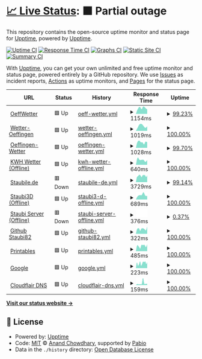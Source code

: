 # [📈 Live Status](https://staubi82.github.io/Upptime): <!--live status--> **🟧 Partial outage**

This repository contains the open-source uptime monitor and status page for [Upptime](https://upptime.js.org), powered by [Upptime](https://github.com/upptime/upptime).

[![Uptime CI](https://github.com/staubi82/Upptime/workflows/Uptime%20CI/badge.svg)](https://github.com/staubi82/Upptime/actions?query=workflow%3A%22Uptime+CI%22)
[![Response Time CI](https://github.com/staubi82/Upptime/workflows/Response%20Time%20CI/badge.svg)](https://github.com/staubi82/Upptime/actions?query=workflow%3A%22Response+Time+CI%22)
[![Graphs CI](https://github.com/staubi82/Upptime/workflows/Graphs%20CI/badge.svg)](https://github.com/staubi82/Upptime/actions?query=workflow%3A%22Graphs+CI%22)
[![Static Site CI](https://github.com/staubi82/Upptime/workflows/Static%20Site%20CI/badge.svg)](https://github.com/staubi82/Upptime/actions?query=workflow%3A%22Static+Site+CI%22)
[![Summary CI](https://github.com/staubi82/Upptime/workflows/Summary%20CI/badge.svg)](https://github.com/staubi82/Upptime/actions?query=workflow%3A%22Summary+CI%22)

With [Upptime](https://upptime.js.org), you can get your own unlimited and free uptime monitor and status page, powered entirely by a GitHub repository. We use [Issues](https://github.com/upptime/upptime/issues) as incident reports, [Actions](https://github.com/staubi82/Upptime/actions) as uptime monitors, and [Pages](https://demo.upptime.js.org) for the status page.

<!--start: status pages-->
<!-- This summary is generated by Upptime (https://github.com/upptime/upptime) -->
<!-- Do not edit this manually, your changes will be overwritten -->
<!-- prettier-ignore -->
| URL | Status | History | Response Time | Uptime |
| --- | ------ | ------- | ------------- | ------ |
| <img alt="" src="https://icons.duckduckgo.com/ip3/oeffwetter.de.ico" height="13"> [OeffWetter](https://Oeffwetter.de) | 🟩 Up | [oeff-wetter.yml](https://github.com/staubi82/Upptime/commits/HEAD/history/oeff-wetter.yml) | <details><summary><img alt="Response time graph" src="./graphs/oeff-wetter/response-time-week.png" height="20"> 1154ms</summary><br><a href="https://staubi82.github.io/history/oeff-wetter"><img alt="Response time 1154" src="https://img.shields.io/endpoint?url=https%3A%2F%2Fraw.githubusercontent.com%2Fstaubi82%2FUpptime%2FHEAD%2Fapi%2Foeff-wetter%2Fresponse-time.json"></a><br><a href="https://staubi82.github.io/history/oeff-wetter"><img alt="24-hour response time 912" src="https://img.shields.io/endpoint?url=https%3A%2F%2Fraw.githubusercontent.com%2Fstaubi82%2FUpptime%2FHEAD%2Fapi%2Foeff-wetter%2Fresponse-time-day.json"></a><br><a href="https://staubi82.github.io/history/oeff-wetter"><img alt="7-day response time 1154" src="https://img.shields.io/endpoint?url=https%3A%2F%2Fraw.githubusercontent.com%2Fstaubi82%2FUpptime%2FHEAD%2Fapi%2Foeff-wetter%2Fresponse-time-week.json"></a><br><a href="https://staubi82.github.io/history/oeff-wetter"><img alt="30-day response time 1154" src="https://img.shields.io/endpoint?url=https%3A%2F%2Fraw.githubusercontent.com%2Fstaubi82%2FUpptime%2FHEAD%2Fapi%2Foeff-wetter%2Fresponse-time-month.json"></a><br><a href="https://staubi82.github.io/history/oeff-wetter"><img alt="1-year response time 1154" src="https://img.shields.io/endpoint?url=https%3A%2F%2Fraw.githubusercontent.com%2Fstaubi82%2FUpptime%2FHEAD%2Fapi%2Foeff-wetter%2Fresponse-time-year.json"></a></details> | <details><summary><a href="https://staubi82.github.io/history/oeff-wetter">99.23%</a></summary><a href="https://staubi82.github.io/history/oeff-wetter"><img alt="All-time uptime 99.23%" src="https://img.shields.io/endpoint?url=https%3A%2F%2Fraw.githubusercontent.com%2Fstaubi82%2FUpptime%2FHEAD%2Fapi%2Foeff-wetter%2Fuptime.json"></a><br><a href="https://staubi82.github.io/history/oeff-wetter"><img alt="24-hour uptime 96.60%" src="https://img.shields.io/endpoint?url=https%3A%2F%2Fraw.githubusercontent.com%2Fstaubi82%2FUpptime%2FHEAD%2Fapi%2Foeff-wetter%2Fuptime-day.json"></a><br><a href="https://staubi82.github.io/history/oeff-wetter"><img alt="7-day uptime 99.23%" src="https://img.shields.io/endpoint?url=https%3A%2F%2Fraw.githubusercontent.com%2Fstaubi82%2FUpptime%2FHEAD%2Fapi%2Foeff-wetter%2Fuptime-week.json"></a><br><a href="https://staubi82.github.io/history/oeff-wetter"><img alt="30-day uptime 99.23%" src="https://img.shields.io/endpoint?url=https%3A%2F%2Fraw.githubusercontent.com%2Fstaubi82%2FUpptime%2FHEAD%2Fapi%2Foeff-wetter%2Fuptime-month.json"></a><br><a href="https://staubi82.github.io/history/oeff-wetter"><img alt="1-year uptime 99.23%" src="https://img.shields.io/endpoint?url=https%3A%2F%2Fraw.githubusercontent.com%2Fstaubi82%2FUpptime%2FHEAD%2Fapi%2Foeff-wetter%2Fuptime-year.json"></a></details>
| <img alt="" src="https://icons.duckduckgo.com/ip3/wetter-oeffingen.de.ico" height="13"> [Wetter-Oeffingen](https://wetter-oeffingen.de) | 🟩 Up | [wetter-oeffingen.yml](https://github.com/staubi82/Upptime/commits/HEAD/history/wetter-oeffingen.yml) | <details><summary><img alt="Response time graph" src="./graphs/wetter-oeffingen/response-time-week.png" height="20"> 1019ms</summary><br><a href="https://staubi82.github.io/history/wetter-oeffingen"><img alt="Response time 1019" src="https://img.shields.io/endpoint?url=https%3A%2F%2Fraw.githubusercontent.com%2Fstaubi82%2FUpptime%2FHEAD%2Fapi%2Fwetter-oeffingen%2Fresponse-time.json"></a><br><a href="https://staubi82.github.io/history/wetter-oeffingen"><img alt="24-hour response time 936" src="https://img.shields.io/endpoint?url=https%3A%2F%2Fraw.githubusercontent.com%2Fstaubi82%2FUpptime%2FHEAD%2Fapi%2Fwetter-oeffingen%2Fresponse-time-day.json"></a><br><a href="https://staubi82.github.io/history/wetter-oeffingen"><img alt="7-day response time 1019" src="https://img.shields.io/endpoint?url=https%3A%2F%2Fraw.githubusercontent.com%2Fstaubi82%2FUpptime%2FHEAD%2Fapi%2Fwetter-oeffingen%2Fresponse-time-week.json"></a><br><a href="https://staubi82.github.io/history/wetter-oeffingen"><img alt="30-day response time 1019" src="https://img.shields.io/endpoint?url=https%3A%2F%2Fraw.githubusercontent.com%2Fstaubi82%2FUpptime%2FHEAD%2Fapi%2Fwetter-oeffingen%2Fresponse-time-month.json"></a><br><a href="https://staubi82.github.io/history/wetter-oeffingen"><img alt="1-year response time 1019" src="https://img.shields.io/endpoint?url=https%3A%2F%2Fraw.githubusercontent.com%2Fstaubi82%2FUpptime%2FHEAD%2Fapi%2Fwetter-oeffingen%2Fresponse-time-year.json"></a></details> | <details><summary><a href="https://staubi82.github.io/history/wetter-oeffingen">100.00%</a></summary><a href="https://staubi82.github.io/history/wetter-oeffingen"><img alt="All-time uptime 100.00%" src="https://img.shields.io/endpoint?url=https%3A%2F%2Fraw.githubusercontent.com%2Fstaubi82%2FUpptime%2FHEAD%2Fapi%2Fwetter-oeffingen%2Fuptime.json"></a><br><a href="https://staubi82.github.io/history/wetter-oeffingen"><img alt="24-hour uptime 100.00%" src="https://img.shields.io/endpoint?url=https%3A%2F%2Fraw.githubusercontent.com%2Fstaubi82%2FUpptime%2FHEAD%2Fapi%2Fwetter-oeffingen%2Fuptime-day.json"></a><br><a href="https://staubi82.github.io/history/wetter-oeffingen"><img alt="7-day uptime 100.00%" src="https://img.shields.io/endpoint?url=https%3A%2F%2Fraw.githubusercontent.com%2Fstaubi82%2FUpptime%2FHEAD%2Fapi%2Fwetter-oeffingen%2Fuptime-week.json"></a><br><a href="https://staubi82.github.io/history/wetter-oeffingen"><img alt="30-day uptime 100.00%" src="https://img.shields.io/endpoint?url=https%3A%2F%2Fraw.githubusercontent.com%2Fstaubi82%2FUpptime%2FHEAD%2Fapi%2Fwetter-oeffingen%2Fuptime-month.json"></a><br><a href="https://staubi82.github.io/history/wetter-oeffingen"><img alt="1-year uptime 100.00%" src="https://img.shields.io/endpoint?url=https%3A%2F%2Fraw.githubusercontent.com%2Fstaubi82%2FUpptime%2FHEAD%2Fapi%2Fwetter-oeffingen%2Fuptime-year.json"></a></details>
| <img alt="" src="https://icons.duckduckgo.com/ip3/oeffingen-wetter.de.ico" height="13"> [Oeffingen-Wetter](https://oeffingen-wetter.de) | 🟩 Up | [oeffingen-wetter.yml](https://github.com/staubi82/Upptime/commits/HEAD/history/oeffingen-wetter.yml) | <details><summary><img alt="Response time graph" src="./graphs/oeffingen-wetter/response-time-week.png" height="20"> 1028ms</summary><br><a href="https://staubi82.github.io/history/oeffingen-wetter"><img alt="Response time 1028" src="https://img.shields.io/endpoint?url=https%3A%2F%2Fraw.githubusercontent.com%2Fstaubi82%2FUpptime%2FHEAD%2Fapi%2Foeffingen-wetter%2Fresponse-time.json"></a><br><a href="https://staubi82.github.io/history/oeffingen-wetter"><img alt="24-hour response time 1019" src="https://img.shields.io/endpoint?url=https%3A%2F%2Fraw.githubusercontent.com%2Fstaubi82%2FUpptime%2FHEAD%2Fapi%2Foeffingen-wetter%2Fresponse-time-day.json"></a><br><a href="https://staubi82.github.io/history/oeffingen-wetter"><img alt="7-day response time 1028" src="https://img.shields.io/endpoint?url=https%3A%2F%2Fraw.githubusercontent.com%2Fstaubi82%2FUpptime%2FHEAD%2Fapi%2Foeffingen-wetter%2Fresponse-time-week.json"></a><br><a href="https://staubi82.github.io/history/oeffingen-wetter"><img alt="30-day response time 1028" src="https://img.shields.io/endpoint?url=https%3A%2F%2Fraw.githubusercontent.com%2Fstaubi82%2FUpptime%2FHEAD%2Fapi%2Foeffingen-wetter%2Fresponse-time-month.json"></a><br><a href="https://staubi82.github.io/history/oeffingen-wetter"><img alt="1-year response time 1028" src="https://img.shields.io/endpoint?url=https%3A%2F%2Fraw.githubusercontent.com%2Fstaubi82%2FUpptime%2FHEAD%2Fapi%2Foeffingen-wetter%2Fresponse-time-year.json"></a></details> | <details><summary><a href="https://staubi82.github.io/history/oeffingen-wetter">99.70%</a></summary><a href="https://staubi82.github.io/history/oeffingen-wetter"><img alt="All-time uptime 99.70%" src="https://img.shields.io/endpoint?url=https%3A%2F%2Fraw.githubusercontent.com%2Fstaubi82%2FUpptime%2FHEAD%2Fapi%2Foeffingen-wetter%2Fuptime.json"></a><br><a href="https://staubi82.github.io/history/oeffingen-wetter"><img alt="24-hour uptime 100.00%" src="https://img.shields.io/endpoint?url=https%3A%2F%2Fraw.githubusercontent.com%2Fstaubi82%2FUpptime%2FHEAD%2Fapi%2Foeffingen-wetter%2Fuptime-day.json"></a><br><a href="https://staubi82.github.io/history/oeffingen-wetter"><img alt="7-day uptime 99.70%" src="https://img.shields.io/endpoint?url=https%3A%2F%2Fraw.githubusercontent.com%2Fstaubi82%2FUpptime%2FHEAD%2Fapi%2Foeffingen-wetter%2Fuptime-week.json"></a><br><a href="https://staubi82.github.io/history/oeffingen-wetter"><img alt="30-day uptime 99.70%" src="https://img.shields.io/endpoint?url=https%3A%2F%2Fraw.githubusercontent.com%2Fstaubi82%2FUpptime%2FHEAD%2Fapi%2Foeffingen-wetter%2Fuptime-month.json"></a><br><a href="https://staubi82.github.io/history/oeffingen-wetter"><img alt="1-year uptime 99.70%" src="https://img.shields.io/endpoint?url=https%3A%2F%2Fraw.githubusercontent.com%2Fstaubi82%2FUpptime%2FHEAD%2Fapi%2Foeffingen-wetter%2Fuptime-year.json"></a></details>
| <img alt="" src="https://icons.duckduckgo.com/ip3/kwhwetter.de.ico" height="13"> [KWH Wetter (Offline)](http://kwhwetter.de) | 🟩 Up | [kwh-wetter-offline.yml](https://github.com/staubi82/Upptime/commits/HEAD/history/kwh-wetter-offline.yml) | <details><summary><img alt="Response time graph" src="./graphs/kwh-wetter-offline/response-time-week.png" height="20"> 640ms</summary><br><a href="https://staubi82.github.io/history/kwh-wetter-offline"><img alt="Response time 640" src="https://img.shields.io/endpoint?url=https%3A%2F%2Fraw.githubusercontent.com%2Fstaubi82%2FUpptime%2FHEAD%2Fapi%2Fkwh-wetter-offline%2Fresponse-time.json"></a><br><a href="https://staubi82.github.io/history/kwh-wetter-offline"><img alt="24-hour response time 608" src="https://img.shields.io/endpoint?url=https%3A%2F%2Fraw.githubusercontent.com%2Fstaubi82%2FUpptime%2FHEAD%2Fapi%2Fkwh-wetter-offline%2Fresponse-time-day.json"></a><br><a href="https://staubi82.github.io/history/kwh-wetter-offline"><img alt="7-day response time 640" src="https://img.shields.io/endpoint?url=https%3A%2F%2Fraw.githubusercontent.com%2Fstaubi82%2FUpptime%2FHEAD%2Fapi%2Fkwh-wetter-offline%2Fresponse-time-week.json"></a><br><a href="https://staubi82.github.io/history/kwh-wetter-offline"><img alt="30-day response time 640" src="https://img.shields.io/endpoint?url=https%3A%2F%2Fraw.githubusercontent.com%2Fstaubi82%2FUpptime%2FHEAD%2Fapi%2Fkwh-wetter-offline%2Fresponse-time-month.json"></a><br><a href="https://staubi82.github.io/history/kwh-wetter-offline"><img alt="1-year response time 640" src="https://img.shields.io/endpoint?url=https%3A%2F%2Fraw.githubusercontent.com%2Fstaubi82%2FUpptime%2FHEAD%2Fapi%2Fkwh-wetter-offline%2Fresponse-time-year.json"></a></details> | <details><summary><a href="https://staubi82.github.io/history/kwh-wetter-offline">100.00%</a></summary><a href="https://staubi82.github.io/history/kwh-wetter-offline"><img alt="All-time uptime 100.00%" src="https://img.shields.io/endpoint?url=https%3A%2F%2Fraw.githubusercontent.com%2Fstaubi82%2FUpptime%2FHEAD%2Fapi%2Fkwh-wetter-offline%2Fuptime.json"></a><br><a href="https://staubi82.github.io/history/kwh-wetter-offline"><img alt="24-hour uptime 100.00%" src="https://img.shields.io/endpoint?url=https%3A%2F%2Fraw.githubusercontent.com%2Fstaubi82%2FUpptime%2FHEAD%2Fapi%2Fkwh-wetter-offline%2Fuptime-day.json"></a><br><a href="https://staubi82.github.io/history/kwh-wetter-offline"><img alt="7-day uptime 100.00%" src="https://img.shields.io/endpoint?url=https%3A%2F%2Fraw.githubusercontent.com%2Fstaubi82%2FUpptime%2FHEAD%2Fapi%2Fkwh-wetter-offline%2Fuptime-week.json"></a><br><a href="https://staubi82.github.io/history/kwh-wetter-offline"><img alt="30-day uptime 100.00%" src="https://img.shields.io/endpoint?url=https%3A%2F%2Fraw.githubusercontent.com%2Fstaubi82%2FUpptime%2FHEAD%2Fapi%2Fkwh-wetter-offline%2Fuptime-month.json"></a><br><a href="https://staubi82.github.io/history/kwh-wetter-offline"><img alt="1-year uptime 100.00%" src="https://img.shields.io/endpoint?url=https%3A%2F%2Fraw.githubusercontent.com%2Fstaubi82%2FUpptime%2FHEAD%2Fapi%2Fkwh-wetter-offline%2Fuptime-year.json"></a></details>
| <img alt="" src="https://icons.duckduckgo.com/ip3/staubile.de.ico" height="13"> [Staubile.de](https://staubile.de) | 🟥 Down | [staubile-de.yml](https://github.com/staubi82/Upptime/commits/HEAD/history/staubile-de.yml) | <details><summary><img alt="Response time graph" src="./graphs/staubile-de/response-time-week.png" height="20"> 3729ms</summary><br><a href="https://staubi82.github.io/history/staubile-de"><img alt="Response time 3729" src="https://img.shields.io/endpoint?url=https%3A%2F%2Fraw.githubusercontent.com%2Fstaubi82%2FUpptime%2FHEAD%2Fapi%2Fstaubile-de%2Fresponse-time.json"></a><br><a href="https://staubi82.github.io/history/staubile-de"><img alt="24-hour response time 4030" src="https://img.shields.io/endpoint?url=https%3A%2F%2Fraw.githubusercontent.com%2Fstaubi82%2FUpptime%2FHEAD%2Fapi%2Fstaubile-de%2Fresponse-time-day.json"></a><br><a href="https://staubi82.github.io/history/staubile-de"><img alt="7-day response time 3729" src="https://img.shields.io/endpoint?url=https%3A%2F%2Fraw.githubusercontent.com%2Fstaubi82%2FUpptime%2FHEAD%2Fapi%2Fstaubile-de%2Fresponse-time-week.json"></a><br><a href="https://staubi82.github.io/history/staubile-de"><img alt="30-day response time 3729" src="https://img.shields.io/endpoint?url=https%3A%2F%2Fraw.githubusercontent.com%2Fstaubi82%2FUpptime%2FHEAD%2Fapi%2Fstaubile-de%2Fresponse-time-month.json"></a><br><a href="https://staubi82.github.io/history/staubile-de"><img alt="1-year response time 3729" src="https://img.shields.io/endpoint?url=https%3A%2F%2Fraw.githubusercontent.com%2Fstaubi82%2FUpptime%2FHEAD%2Fapi%2Fstaubile-de%2Fresponse-time-year.json"></a></details> | <details><summary><a href="https://staubi82.github.io/history/staubile-de">99.14%</a></summary><a href="https://staubi82.github.io/history/staubile-de"><img alt="All-time uptime 99.14%" src="https://img.shields.io/endpoint?url=https%3A%2F%2Fraw.githubusercontent.com%2Fstaubi82%2FUpptime%2FHEAD%2Fapi%2Fstaubile-de%2Fuptime.json"></a><br><a href="https://staubi82.github.io/history/staubile-de"><img alt="24-hour uptime 96.16%" src="https://img.shields.io/endpoint?url=https%3A%2F%2Fraw.githubusercontent.com%2Fstaubi82%2FUpptime%2FHEAD%2Fapi%2Fstaubile-de%2Fuptime-day.json"></a><br><a href="https://staubi82.github.io/history/staubile-de"><img alt="7-day uptime 99.14%" src="https://img.shields.io/endpoint?url=https%3A%2F%2Fraw.githubusercontent.com%2Fstaubi82%2FUpptime%2FHEAD%2Fapi%2Fstaubile-de%2Fuptime-week.json"></a><br><a href="https://staubi82.github.io/history/staubile-de"><img alt="30-day uptime 99.14%" src="https://img.shields.io/endpoint?url=https%3A%2F%2Fraw.githubusercontent.com%2Fstaubi82%2FUpptime%2FHEAD%2Fapi%2Fstaubile-de%2Fuptime-month.json"></a><br><a href="https://staubi82.github.io/history/staubile-de"><img alt="1-year uptime 99.14%" src="https://img.shields.io/endpoint?url=https%3A%2F%2Fraw.githubusercontent.com%2Fstaubi82%2FUpptime%2FHEAD%2Fapi%2Fstaubile-de%2Fuptime-year.json"></a></details>
| <img alt="" src="https://icons.duckduckgo.com/ip3/staubi3d.de.ico" height="13"> [Staubi3D (Offline)](http://staubi3d.de) | 🟩 Up | [staubi3-d-offline.yml](https://github.com/staubi82/Upptime/commits/HEAD/history/staubi3-d-offline.yml) | <details><summary><img alt="Response time graph" src="./graphs/staubi3-d-offline/response-time-week.png" height="20"> 689ms</summary><br><a href="https://staubi82.github.io/history/staubi3-d-offline"><img alt="Response time 689" src="https://img.shields.io/endpoint?url=https%3A%2F%2Fraw.githubusercontent.com%2Fstaubi82%2FUpptime%2FHEAD%2Fapi%2Fstaubi3-d-offline%2Fresponse-time.json"></a><br><a href="https://staubi82.github.io/history/staubi3-d-offline"><img alt="24-hour response time 544" src="https://img.shields.io/endpoint?url=https%3A%2F%2Fraw.githubusercontent.com%2Fstaubi82%2FUpptime%2FHEAD%2Fapi%2Fstaubi3-d-offline%2Fresponse-time-day.json"></a><br><a href="https://staubi82.github.io/history/staubi3-d-offline"><img alt="7-day response time 689" src="https://img.shields.io/endpoint?url=https%3A%2F%2Fraw.githubusercontent.com%2Fstaubi82%2FUpptime%2FHEAD%2Fapi%2Fstaubi3-d-offline%2Fresponse-time-week.json"></a><br><a href="https://staubi82.github.io/history/staubi3-d-offline"><img alt="30-day response time 689" src="https://img.shields.io/endpoint?url=https%3A%2F%2Fraw.githubusercontent.com%2Fstaubi82%2FUpptime%2FHEAD%2Fapi%2Fstaubi3-d-offline%2Fresponse-time-month.json"></a><br><a href="https://staubi82.github.io/history/staubi3-d-offline"><img alt="1-year response time 689" src="https://img.shields.io/endpoint?url=https%3A%2F%2Fraw.githubusercontent.com%2Fstaubi82%2FUpptime%2FHEAD%2Fapi%2Fstaubi3-d-offline%2Fresponse-time-year.json"></a></details> | <details><summary><a href="https://staubi82.github.io/history/staubi3-d-offline">100.00%</a></summary><a href="https://staubi82.github.io/history/staubi3-d-offline"><img alt="All-time uptime 100.00%" src="https://img.shields.io/endpoint?url=https%3A%2F%2Fraw.githubusercontent.com%2Fstaubi82%2FUpptime%2FHEAD%2Fapi%2Fstaubi3-d-offline%2Fuptime.json"></a><br><a href="https://staubi82.github.io/history/staubi3-d-offline"><img alt="24-hour uptime 100.00%" src="https://img.shields.io/endpoint?url=https%3A%2F%2Fraw.githubusercontent.com%2Fstaubi82%2FUpptime%2FHEAD%2Fapi%2Fstaubi3-d-offline%2Fuptime-day.json"></a><br><a href="https://staubi82.github.io/history/staubi3-d-offline"><img alt="7-day uptime 100.00%" src="https://img.shields.io/endpoint?url=https%3A%2F%2Fraw.githubusercontent.com%2Fstaubi82%2FUpptime%2FHEAD%2Fapi%2Fstaubi3-d-offline%2Fuptime-week.json"></a><br><a href="https://staubi82.github.io/history/staubi3-d-offline"><img alt="30-day uptime 100.00%" src="https://img.shields.io/endpoint?url=https%3A%2F%2Fraw.githubusercontent.com%2Fstaubi82%2FUpptime%2FHEAD%2Fapi%2Fstaubi3-d-offline%2Fuptime-month.json"></a><br><a href="https://staubi82.github.io/history/staubi3-d-offline"><img alt="1-year uptime 100.00%" src="https://img.shields.io/endpoint?url=https%3A%2F%2Fraw.githubusercontent.com%2Fstaubi82%2FUpptime%2FHEAD%2Fapi%2Fstaubi3-d-offline%2Fuptime-year.json"></a></details>
| <img alt="" src="https://icons.duckduckgo.com/ip3/stbsrv.de.ico" height="13"> [Staubi Server (Offline)](http://stbsrv.de) | 🟥 Down | [staubi-server-offline.yml](https://github.com/staubi82/Upptime/commits/HEAD/history/staubi-server-offline.yml) | <details><summary><img alt="Response time graph" src="./graphs/staubi-server-offline/response-time-week.png" height="20"> 376ms</summary><br><a href="https://staubi82.github.io/history/staubi-server-offline"><img alt="Response time 376" src="https://img.shields.io/endpoint?url=https%3A%2F%2Fraw.githubusercontent.com%2Fstaubi82%2FUpptime%2FHEAD%2Fapi%2Fstaubi-server-offline%2Fresponse-time.json"></a><br><a href="https://staubi82.github.io/history/staubi-server-offline"><img alt="24-hour response time 376" src="https://img.shields.io/endpoint?url=https%3A%2F%2Fraw.githubusercontent.com%2Fstaubi82%2FUpptime%2FHEAD%2Fapi%2Fstaubi-server-offline%2Fresponse-time-day.json"></a><br><a href="https://staubi82.github.io/history/staubi-server-offline"><img alt="7-day response time 376" src="https://img.shields.io/endpoint?url=https%3A%2F%2Fraw.githubusercontent.com%2Fstaubi82%2FUpptime%2FHEAD%2Fapi%2Fstaubi-server-offline%2Fresponse-time-week.json"></a><br><a href="https://staubi82.github.io/history/staubi-server-offline"><img alt="30-day response time 376" src="https://img.shields.io/endpoint?url=https%3A%2F%2Fraw.githubusercontent.com%2Fstaubi82%2FUpptime%2FHEAD%2Fapi%2Fstaubi-server-offline%2Fresponse-time-month.json"></a><br><a href="https://staubi82.github.io/history/staubi-server-offline"><img alt="1-year response time 376" src="https://img.shields.io/endpoint?url=https%3A%2F%2Fraw.githubusercontent.com%2Fstaubi82%2FUpptime%2FHEAD%2Fapi%2Fstaubi-server-offline%2Fresponse-time-year.json"></a></details> | <details><summary><a href="https://staubi82.github.io/history/staubi-server-offline">0.37%</a></summary><a href="https://staubi82.github.io/history/staubi-server-offline"><img alt="All-time uptime 0.37%" src="https://img.shields.io/endpoint?url=https%3A%2F%2Fraw.githubusercontent.com%2Fstaubi82%2FUpptime%2FHEAD%2Fapi%2Fstaubi-server-offline%2Fuptime.json"></a><br><a href="https://staubi82.github.io/history/staubi-server-offline"><img alt="24-hour uptime 1.51%" src="https://img.shields.io/endpoint?url=https%3A%2F%2Fraw.githubusercontent.com%2Fstaubi82%2FUpptime%2FHEAD%2Fapi%2Fstaubi-server-offline%2Fuptime-day.json"></a><br><a href="https://staubi82.github.io/history/staubi-server-offline"><img alt="7-day uptime 0.37%" src="https://img.shields.io/endpoint?url=https%3A%2F%2Fraw.githubusercontent.com%2Fstaubi82%2FUpptime%2FHEAD%2Fapi%2Fstaubi-server-offline%2Fuptime-week.json"></a><br><a href="https://staubi82.github.io/history/staubi-server-offline"><img alt="30-day uptime 0.37%" src="https://img.shields.io/endpoint?url=https%3A%2F%2Fraw.githubusercontent.com%2Fstaubi82%2FUpptime%2FHEAD%2Fapi%2Fstaubi-server-offline%2Fuptime-month.json"></a><br><a href="https://staubi82.github.io/history/staubi-server-offline"><img alt="1-year uptime 0.37%" src="https://img.shields.io/endpoint?url=https%3A%2F%2Fraw.githubusercontent.com%2Fstaubi82%2FUpptime%2FHEAD%2Fapi%2Fstaubi-server-offline%2Fuptime-year.json"></a></details>
| <img alt="" src="https://icons.duckduckgo.com/ip3/github.com.ico" height="13"> [Github Staubi82](https://github.com/staubi82/) | 🟩 Up | [github-staubi82.yml](https://github.com/staubi82/Upptime/commits/HEAD/history/github-staubi82.yml) | <details><summary><img alt="Response time graph" src="./graphs/github-staubi82/response-time-week.png" height="20"> 322ms</summary><br><a href="https://staubi82.github.io/history/github-staubi82"><img alt="Response time 322" src="https://img.shields.io/endpoint?url=https%3A%2F%2Fraw.githubusercontent.com%2Fstaubi82%2FUpptime%2FHEAD%2Fapi%2Fgithub-staubi82%2Fresponse-time.json"></a><br><a href="https://staubi82.github.io/history/github-staubi82"><img alt="24-hour response time 463" src="https://img.shields.io/endpoint?url=https%3A%2F%2Fraw.githubusercontent.com%2Fstaubi82%2FUpptime%2FHEAD%2Fapi%2Fgithub-staubi82%2Fresponse-time-day.json"></a><br><a href="https://staubi82.github.io/history/github-staubi82"><img alt="7-day response time 322" src="https://img.shields.io/endpoint?url=https%3A%2F%2Fraw.githubusercontent.com%2Fstaubi82%2FUpptime%2FHEAD%2Fapi%2Fgithub-staubi82%2Fresponse-time-week.json"></a><br><a href="https://staubi82.github.io/history/github-staubi82"><img alt="30-day response time 322" src="https://img.shields.io/endpoint?url=https%3A%2F%2Fraw.githubusercontent.com%2Fstaubi82%2FUpptime%2FHEAD%2Fapi%2Fgithub-staubi82%2Fresponse-time-month.json"></a><br><a href="https://staubi82.github.io/history/github-staubi82"><img alt="1-year response time 322" src="https://img.shields.io/endpoint?url=https%3A%2F%2Fraw.githubusercontent.com%2Fstaubi82%2FUpptime%2FHEAD%2Fapi%2Fgithub-staubi82%2Fresponse-time-year.json"></a></details> | <details><summary><a href="https://staubi82.github.io/history/github-staubi82">100.00%</a></summary><a href="https://staubi82.github.io/history/github-staubi82"><img alt="All-time uptime 100.00%" src="https://img.shields.io/endpoint?url=https%3A%2F%2Fraw.githubusercontent.com%2Fstaubi82%2FUpptime%2FHEAD%2Fapi%2Fgithub-staubi82%2Fuptime.json"></a><br><a href="https://staubi82.github.io/history/github-staubi82"><img alt="24-hour uptime 100.00%" src="https://img.shields.io/endpoint?url=https%3A%2F%2Fraw.githubusercontent.com%2Fstaubi82%2FUpptime%2FHEAD%2Fapi%2Fgithub-staubi82%2Fuptime-day.json"></a><br><a href="https://staubi82.github.io/history/github-staubi82"><img alt="7-day uptime 100.00%" src="https://img.shields.io/endpoint?url=https%3A%2F%2Fraw.githubusercontent.com%2Fstaubi82%2FUpptime%2FHEAD%2Fapi%2Fgithub-staubi82%2Fuptime-week.json"></a><br><a href="https://staubi82.github.io/history/github-staubi82"><img alt="30-day uptime 100.00%" src="https://img.shields.io/endpoint?url=https%3A%2F%2Fraw.githubusercontent.com%2Fstaubi82%2FUpptime%2FHEAD%2Fapi%2Fgithub-staubi82%2Fuptime-month.json"></a><br><a href="https://staubi82.github.io/history/github-staubi82"><img alt="1-year uptime 100.00%" src="https://img.shields.io/endpoint?url=https%3A%2F%2Fraw.githubusercontent.com%2Fstaubi82%2FUpptime%2FHEAD%2Fapi%2Fgithub-staubi82%2Fuptime-year.json"></a></details>
| <img alt="" src="https://icons.duckduckgo.com/ip3/www.printables.com.ico" height="13"> [Printables](https://www.printables.com/de/@Staubi) | 🟩 Up | [printables.yml](https://github.com/staubi82/Upptime/commits/HEAD/history/printables.yml) | <details><summary><img alt="Response time graph" src="./graphs/printables/response-time-week.png" height="20"> 485ms</summary><br><a href="https://staubi82.github.io/history/printables"><img alt="Response time 485" src="https://img.shields.io/endpoint?url=https%3A%2F%2Fraw.githubusercontent.com%2Fstaubi82%2FUpptime%2FHEAD%2Fapi%2Fprintables%2Fresponse-time.json"></a><br><a href="https://staubi82.github.io/history/printables"><img alt="24-hour response time 617" src="https://img.shields.io/endpoint?url=https%3A%2F%2Fraw.githubusercontent.com%2Fstaubi82%2FUpptime%2FHEAD%2Fapi%2Fprintables%2Fresponse-time-day.json"></a><br><a href="https://staubi82.github.io/history/printables"><img alt="7-day response time 485" src="https://img.shields.io/endpoint?url=https%3A%2F%2Fraw.githubusercontent.com%2Fstaubi82%2FUpptime%2FHEAD%2Fapi%2Fprintables%2Fresponse-time-week.json"></a><br><a href="https://staubi82.github.io/history/printables"><img alt="30-day response time 485" src="https://img.shields.io/endpoint?url=https%3A%2F%2Fraw.githubusercontent.com%2Fstaubi82%2FUpptime%2FHEAD%2Fapi%2Fprintables%2Fresponse-time-month.json"></a><br><a href="https://staubi82.github.io/history/printables"><img alt="1-year response time 485" src="https://img.shields.io/endpoint?url=https%3A%2F%2Fraw.githubusercontent.com%2Fstaubi82%2FUpptime%2FHEAD%2Fapi%2Fprintables%2Fresponse-time-year.json"></a></details> | <details><summary><a href="https://staubi82.github.io/history/printables">100.00%</a></summary><a href="https://staubi82.github.io/history/printables"><img alt="All-time uptime 100.00%" src="https://img.shields.io/endpoint?url=https%3A%2F%2Fraw.githubusercontent.com%2Fstaubi82%2FUpptime%2FHEAD%2Fapi%2Fprintables%2Fuptime.json"></a><br><a href="https://staubi82.github.io/history/printables"><img alt="24-hour uptime 100.00%" src="https://img.shields.io/endpoint?url=https%3A%2F%2Fraw.githubusercontent.com%2Fstaubi82%2FUpptime%2FHEAD%2Fapi%2Fprintables%2Fuptime-day.json"></a><br><a href="https://staubi82.github.io/history/printables"><img alt="7-day uptime 100.00%" src="https://img.shields.io/endpoint?url=https%3A%2F%2Fraw.githubusercontent.com%2Fstaubi82%2FUpptime%2FHEAD%2Fapi%2Fprintables%2Fuptime-week.json"></a><br><a href="https://staubi82.github.io/history/printables"><img alt="30-day uptime 100.00%" src="https://img.shields.io/endpoint?url=https%3A%2F%2Fraw.githubusercontent.com%2Fstaubi82%2FUpptime%2FHEAD%2Fapi%2Fprintables%2Fuptime-month.json"></a><br><a href="https://staubi82.github.io/history/printables"><img alt="1-year uptime 100.00%" src="https://img.shields.io/endpoint?url=https%3A%2F%2Fraw.githubusercontent.com%2Fstaubi82%2FUpptime%2FHEAD%2Fapi%2Fprintables%2Fuptime-year.json"></a></details>
| <img alt="" src="https://icons.duckduckgo.com/ip3/www.google.de.ico" height="13"> [Google](https://www.google.de) | 🟩 Up | [google.yml](https://github.com/staubi82/Upptime/commits/HEAD/history/google.yml) | <details><summary><img alt="Response time graph" src="./graphs/google/response-time-week.png" height="20"> 223ms</summary><br><a href="https://staubi82.github.io/history/google"><img alt="Response time 223" src="https://img.shields.io/endpoint?url=https%3A%2F%2Fraw.githubusercontent.com%2Fstaubi82%2FUpptime%2FHEAD%2Fapi%2Fgoogle%2Fresponse-time.json"></a><br><a href="https://staubi82.github.io/history/google"><img alt="24-hour response time 266" src="https://img.shields.io/endpoint?url=https%3A%2F%2Fraw.githubusercontent.com%2Fstaubi82%2FUpptime%2FHEAD%2Fapi%2Fgoogle%2Fresponse-time-day.json"></a><br><a href="https://staubi82.github.io/history/google"><img alt="7-day response time 223" src="https://img.shields.io/endpoint?url=https%3A%2F%2Fraw.githubusercontent.com%2Fstaubi82%2FUpptime%2FHEAD%2Fapi%2Fgoogle%2Fresponse-time-week.json"></a><br><a href="https://staubi82.github.io/history/google"><img alt="30-day response time 223" src="https://img.shields.io/endpoint?url=https%3A%2F%2Fraw.githubusercontent.com%2Fstaubi82%2FUpptime%2FHEAD%2Fapi%2Fgoogle%2Fresponse-time-month.json"></a><br><a href="https://staubi82.github.io/history/google"><img alt="1-year response time 223" src="https://img.shields.io/endpoint?url=https%3A%2F%2Fraw.githubusercontent.com%2Fstaubi82%2FUpptime%2FHEAD%2Fapi%2Fgoogle%2Fresponse-time-year.json"></a></details> | <details><summary><a href="https://staubi82.github.io/history/google">100.00%</a></summary><a href="https://staubi82.github.io/history/google"><img alt="All-time uptime 100.00%" src="https://img.shields.io/endpoint?url=https%3A%2F%2Fraw.githubusercontent.com%2Fstaubi82%2FUpptime%2FHEAD%2Fapi%2Fgoogle%2Fuptime.json"></a><br><a href="https://staubi82.github.io/history/google"><img alt="24-hour uptime 100.00%" src="https://img.shields.io/endpoint?url=https%3A%2F%2Fraw.githubusercontent.com%2Fstaubi82%2FUpptime%2FHEAD%2Fapi%2Fgoogle%2Fuptime-day.json"></a><br><a href="https://staubi82.github.io/history/google"><img alt="7-day uptime 100.00%" src="https://img.shields.io/endpoint?url=https%3A%2F%2Fraw.githubusercontent.com%2Fstaubi82%2FUpptime%2FHEAD%2Fapi%2Fgoogle%2Fuptime-week.json"></a><br><a href="https://staubi82.github.io/history/google"><img alt="30-day uptime 100.00%" src="https://img.shields.io/endpoint?url=https%3A%2F%2Fraw.githubusercontent.com%2Fstaubi82%2FUpptime%2FHEAD%2Fapi%2Fgoogle%2Fuptime-month.json"></a><br><a href="https://staubi82.github.io/history/google"><img alt="1-year uptime 100.00%" src="https://img.shields.io/endpoint?url=https%3A%2F%2Fraw.githubusercontent.com%2Fstaubi82%2FUpptime%2FHEAD%2Fapi%2Fgoogle%2Fuptime-year.json"></a></details>
| <img alt="" src="https://icons.duckduckgo.com/ip3/one.one.one.one.ico" height="13"> [Cloudflair DNS](https://one.one.one.one/) | 🟩 Up | [cloudflair-dns.yml](https://github.com/staubi82/Upptime/commits/HEAD/history/cloudflair-dns.yml) | <details><summary><img alt="Response time graph" src="./graphs/cloudflair-dns/response-time-week.png" height="20"> 159ms</summary><br><a href="https://staubi82.github.io/history/cloudflair-dns"><img alt="Response time 159" src="https://img.shields.io/endpoint?url=https%3A%2F%2Fraw.githubusercontent.com%2Fstaubi82%2FUpptime%2FHEAD%2Fapi%2Fcloudflair-dns%2Fresponse-time.json"></a><br><a href="https://staubi82.github.io/history/cloudflair-dns"><img alt="24-hour response time 115" src="https://img.shields.io/endpoint?url=https%3A%2F%2Fraw.githubusercontent.com%2Fstaubi82%2FUpptime%2FHEAD%2Fapi%2Fcloudflair-dns%2Fresponse-time-day.json"></a><br><a href="https://staubi82.github.io/history/cloudflair-dns"><img alt="7-day response time 159" src="https://img.shields.io/endpoint?url=https%3A%2F%2Fraw.githubusercontent.com%2Fstaubi82%2FUpptime%2FHEAD%2Fapi%2Fcloudflair-dns%2Fresponse-time-week.json"></a><br><a href="https://staubi82.github.io/history/cloudflair-dns"><img alt="30-day response time 159" src="https://img.shields.io/endpoint?url=https%3A%2F%2Fraw.githubusercontent.com%2Fstaubi82%2FUpptime%2FHEAD%2Fapi%2Fcloudflair-dns%2Fresponse-time-month.json"></a><br><a href="https://staubi82.github.io/history/cloudflair-dns"><img alt="1-year response time 159" src="https://img.shields.io/endpoint?url=https%3A%2F%2Fraw.githubusercontent.com%2Fstaubi82%2FUpptime%2FHEAD%2Fapi%2Fcloudflair-dns%2Fresponse-time-year.json"></a></details> | <details><summary><a href="https://staubi82.github.io/history/cloudflair-dns">100.00%</a></summary><a href="https://staubi82.github.io/history/cloudflair-dns"><img alt="All-time uptime 100.00%" src="https://img.shields.io/endpoint?url=https%3A%2F%2Fraw.githubusercontent.com%2Fstaubi82%2FUpptime%2FHEAD%2Fapi%2Fcloudflair-dns%2Fuptime.json"></a><br><a href="https://staubi82.github.io/history/cloudflair-dns"><img alt="24-hour uptime 100.00%" src="https://img.shields.io/endpoint?url=https%3A%2F%2Fraw.githubusercontent.com%2Fstaubi82%2FUpptime%2FHEAD%2Fapi%2Fcloudflair-dns%2Fuptime-day.json"></a><br><a href="https://staubi82.github.io/history/cloudflair-dns"><img alt="7-day uptime 100.00%" src="https://img.shields.io/endpoint?url=https%3A%2F%2Fraw.githubusercontent.com%2Fstaubi82%2FUpptime%2FHEAD%2Fapi%2Fcloudflair-dns%2Fuptime-week.json"></a><br><a href="https://staubi82.github.io/history/cloudflair-dns"><img alt="30-day uptime 100.00%" src="https://img.shields.io/endpoint?url=https%3A%2F%2Fraw.githubusercontent.com%2Fstaubi82%2FUpptime%2FHEAD%2Fapi%2Fcloudflair-dns%2Fuptime-month.json"></a><br><a href="https://staubi82.github.io/history/cloudflair-dns"><img alt="1-year uptime 100.00%" src="https://img.shields.io/endpoint?url=https%3A%2F%2Fraw.githubusercontent.com%2Fstaubi82%2FUpptime%2FHEAD%2Fapi%2Fcloudflair-dns%2Fuptime-year.json"></a></details>

<!--end: status pages-->

[**Visit our status website →**](https://staubi82.github.io/Upptime)

## 📄 License

- Powered by: [Upptime](https://github.com/upptime/upptime)
- Code: [MIT](./LICENSE) © [Anand Chowdhary](https://anandchowdhary.com), supported by [Pabio](https://pabio.com)
- Data in the `./history` directory: [Open Database License](https://opendatacommons.org/licenses/odbl/1-0/)
